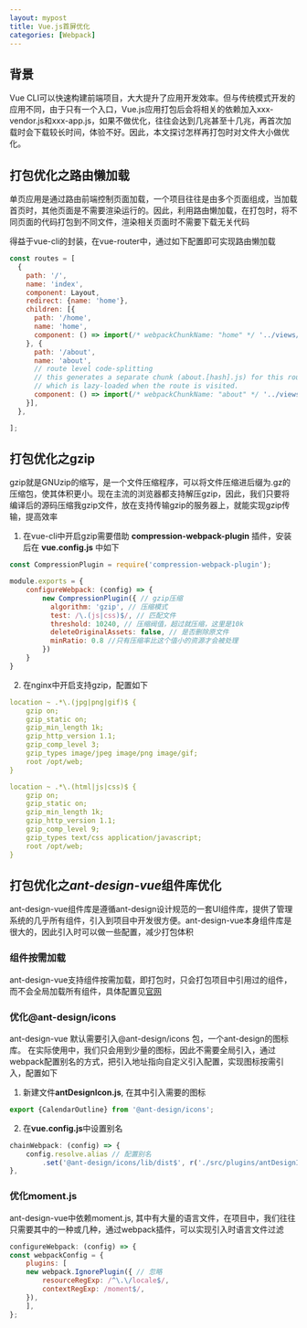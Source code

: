 ```yaml
---
layout: mypost
title: Vue.js首屏优化
categories: [Webpack]
---
```

## 背景

Vue CLI可以快速构建前端项目，大大提升了应用开发效率。但与传统模式开发的应用不同，由于只有一个入口，Vue.js应用打包后会将相关的依赖加入xxx-vendor.js和xxx-app.js，如果不做优化，往往会达到几兆甚至十几兆，再首次加载时会下载较长时间，体验不好。因此，本文探讨怎样再打包时对文件大小做优化。

## 打包优化之路由懒加载

单页应用是通过路由前端控制页面加载，一个项目往往是由多个页面组成，当加载首页时，其他页面是不需要渲染运行的。因此，利用路由懒加载，在打包时，将不同页面的代码打包到不同文件，渲染相关页面时不需要下载无关代码

得益于vue-cli的封装，在vue-router中，通过如下配置即可实现路由懒加载

```javascript
const routes = [
  {
    path: '/',
    name: 'index',
    component: Layout,
    redirect: {name: 'home'},
    children: [{
      path: '/home',
      name: 'home',
      component: () => import(/* webpackChunkName: "home" */ '../views/home/Home.vue'),
    }, {
      path: '/about',
      name: 'about',
      // route level code-splitting
      // this generates a separate chunk (about.[hash].js) for this route
      // which is lazy-loaded when the route is visited.
      component: () => import(/* webpackChunkName: "about" */ '../views/about/About.vue'),
    }],
  },

];
```

## 打包优化之gzip

gzip就是GNUzip的缩写，是一个文件压缩程序，可以将文件压缩进后缀为.gz的压缩包，使其体积更小。现在主流的浏览器都支持解压gzip，因此，我们只要将编译后的源码压缩我gzip文件，放在支持传输gzip的服务器上，就能实现gzip传输，提高效率

1. 在vue-cli中开启gzip需要借助 **compression-webpack-plugin** 插件，安装后在 **vue.config.js** 中如下

```js
const CompressionPlugin = require('compression-webpack-plugin');

module.exports = {
    configureWebpack: (config) => {
        new CompressionPlugin({ // gzip压缩
          algorithm: 'gzip', // 压缩模式
          test: /\.(js|css)$/, // 匹配文件
          threshold: 10240, // 压缩阀值，超过就压缩，这里是10k
          deleteOriginalAssets: false, // 是否删除原文件
          minRatio: 0.8 //只有压缩率比这个值小的资源才会被处理
        })
    }
}
```

2. 在nginx中开启支持gzip，配置如下

```yaml
location ~ .*\.(jpg|png|gif)$ {
    gzip on;
    gzip_static on;
    gzip_min_length 1k;
    gzip_http_version 1.1;
    gzip_comp_level 3;
    gzip_types image/jpeg image/png image/gif;
    root /opt/web;
}

location ~ .*\.(html|js|css)$ {
    gzip on;
    gzip_static on;
    gzip_min_length 1k;
    gzip_http_version 1.1;
    gzip_comp_level 9;
    gzip_types text/css application/javascript;
    root /opt/web;
}
```

## 打包优化之***ant-design-vue***组件库优化

ant-design-vue组件库是遵循ant-design设计规范的一套UI组件库，提供了管理系统的几乎所有组件，引入到项目中开发很方便。ant-design-vue本身组件库是很大的，因此引入时可以做一些配置，减少打包体积

### 组件按需加载

ant-design-vue支持组件按需加载，即打包时，只会打包项目中引用过的组件，而不会全局加载所有组件，具体配置见[官网](https://www.antdv.com/docs/vue/use-with-vue-cli-cn/#%E9%AB%98%E7%BA%A7%E9%85%8D%E7%BD%AE)

### 优化@ant-design/icons

ant-design-vue 默认需要引入@ant-design/icons 包，一个ant-design的图标库。
在实际使用中，我们只会用到少量的图标，因此不需要全局引入，通过webpack配置别名的方式，把引入地址指向自定义引入配置，实现图标按需引入，配置如下

1. 新建文件**antDesignIcon.js**, 在其中引入需要的图标
```js
export {CalendarOutline} from '@ant-design/icons';
```

2. 在**vue.config.js**中设置别名
```js
chainWebpack: (config) => {
    config.resolve.alias // 配置别名
        .set('@ant-design/icons/lib/dist$', r('./src/plugins/antDesignIcon.js'));
},
```

### 优化moment.js

ant-design-vue中依赖moment.js, 其中有大量的语言文件，在项目中，我们往往只需要其中的一种或几种，通过webpack插件，可以实现引入时语言文件过滤
```js
configureWebpack: (config) => {
const webpackConfig = {
    plugins: [
    new webpack.IgnorePlugin({ // 忽略
        resourceRegExp: /^\.\/locale$/,
        contextRegExp: /moment$/,
    }),
    ],
};
```


